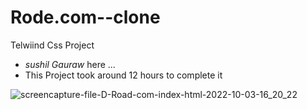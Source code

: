 # Rode.com--clone
Telwiind Css Project 
+ *sushil Gauraw* here ...
+ This Project took around 12 hours to complete it 

![screencapture-file-D-Road-com-index-html-2022-10-03-16_20_22](https://user-images.githubusercontent.com/112363100/193560717-796ac49f-772d-4051-9e5c-f40946edd25e.png)
